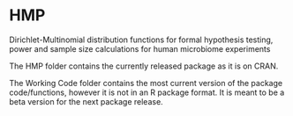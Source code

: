 # HMP
Dirichlet-Multinomial distribution functions for formal hypothesis testing, power and sample size calculations for human microbiome experiments

The HMP folder contains the currently released package as it is on CRAN.

The Working Code folder contains the most current version of the package code/functions, however it is not in an R package format. It is meant to be a beta version for the next package release.
